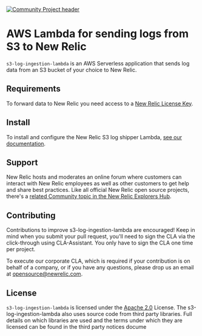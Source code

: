 [![Community Project header](https://github.com/newrelic/open-source-office/raw/master/examples/categories/images/Community_Project.png)](https://github.com/newrelic/open-source-office/blob/master/examples/categories/index.md#community-project)

# AWS Lambda for sending logs from S3 to New Relic

`s3-log-ingestion-lambda` is an AWS Serverless application that sends log data from an S3 bucket of your choice to New Relic.

## Requirements

To forward data to New Relic you need access to a [New Relic License Key](https://docs.newrelic.com/docs/accounts/install-new-relic/account-setup/license-key).

## Install

To install and configure the New Relic S3 log shipper Lambda, [see our documentation](https://docs.newrelic.com/docs/logs/enable-new-relic-logs/1-enable-logs/aws-lambda-sending-logs-s3).

## Support

New Relic hosts and moderates an online forum where customers can interact with New Relic employees as well as other customers to get help and share best practices. Like all official New Relic open source projects, there's a [related Community topic in the New Relic Explorers Hub](https://discuss.newrelic.com/t/aws-s3-log-ingestion-lambda/104986).

## Contributing

Contributions to improve s3-log-ingestion-lambda are encouraged! Keep in mind when you submit your pull request, you'll need to sign the CLA via the click-through using CLA-Assistant. You only have to sign the CLA one time per project.

To execute our corporate CLA, which is required if your contribution is on behalf of a company, or if you have any questions, please drop us an email at opensource@newrelic.com.

## License
`s3-log-ingestion-lambda` is licensed under the [Apache 2.0](http://apache.org/licenses/LICENSE-2.0.txt) License. The s3-log-ingestion-lambda also uses source code from third party libraries. Full details on which libraries are used and the terms under which they are licensed can be found in the third party notices docume